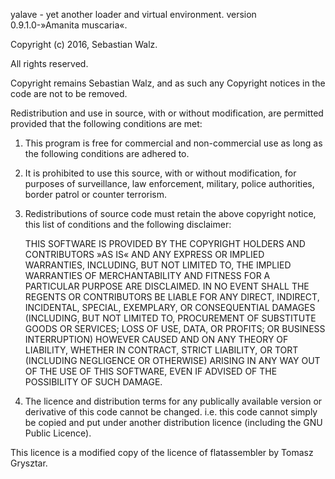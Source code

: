 yalave - yet another loader and virtual environment. version 0.9.1.0-»Amanita muscaria«.

Copyright (c) 2016, Sebastian Walz.

All rights reserved.

Copyright remains Sebastian Walz, and as such any Copyright notices in the code are not to be removed.

Redistribution and use in source, with or without modification, are permitted provided that the following
conditions are met:

1.  This program is free for commercial and non-commercial use as long as the following conditions are adhered to.

2.  It is prohibited to use this source, with or without modification, for purposes of surveillance, law enforcement, 
    military, police authorities, border patrol or counter terrorism.

3.  Redistributions of source code must retain the above copyright notice, this list of conditions
    and the following disclaimer:

      THIS SOFTWARE IS PROVIDED BY THE COPYRIGHT HOLDERS AND CONTRIBUTORS »AS IS« AND ANY EXPRESS OR IMPLIED WARRANTIES,
      INCLUDING, BUT NOT LIMITED TO, THE IMPLIED WARRANTIES OF MERCHANTABILITY AND FITNESS FOR A PARTICULAR PURPOSE ARE
      DISCLAIMED. IN NO EVENT SHALL THE REGENTS OR CONTRIBUTORS BE LIABLE FOR ANY DIRECT, INDIRECT, INCIDENTAL, SPECIAL,
      EXEMPLARY, OR CONSEQUENTIAL DAMAGES (INCLUDING, BUT NOT LIMITED TO, PROCUREMENT OF SUBSTITUTE GOODS OR SERVICES;
      LOSS OF USE, DATA, OR PROFITS; OR BUSINESS INTERRUPTION) HOWEVER CAUSED AND ON ANY THEORY OF LIABILITY, WHETHER IN 
      CONTRACT, STRICT LIABILITY, OR TORT (INCLUDING NEGLIGENCE OR OTHERWISE) ARISING IN ANY WAY OUT OF THE USE OF THIS 
      SOFTWARE, EVEN IF ADVISED OF THE POSSIBILITY OF SUCH DAMAGE.

4.  The licence and distribution terms for any publically available version or derivative of this code cannot be changed.
    i.e. this code cannot simply be copied and put under another distribution licence (including the GNU Public Licence).

This licence is a modified copy of the licence of flatassembler by Tomasz Grysztar.

